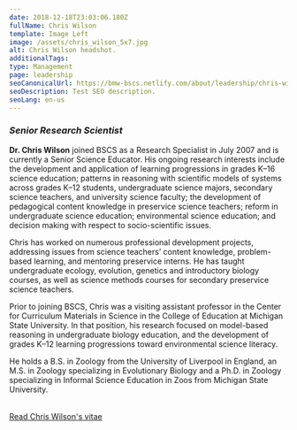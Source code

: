 ```yaml
---
date: 2018-12-18T23:03:06.180Z
fullName: Chris Wilson
template: Image Left
image: /assets/chris_wilson_5x7.jpg
alt: Chris Wilson headshot.
additionalTags:
type: Management
page: leadership
seoCanonicalUrl: https://bmw-bscs.netlify.com/about/leadership/chris-wilson
seoDescription: Test SEO description.
seoLang: en-us
---
```


### *Senior Research Scientist*

**Dr. Chris Wilson** joined BSCS as a Research Specialist in July 2007 and is currently a Senior Science Educator. His ongoing research interests include the development and application of learning progressions in grades K–16 science education; patterns in reasoning with scientific models of systems across grades K–12 students, undergraduate science majors, secondary science teachers, and university science faculty; the development of pedagogical content knowledge in preservice science teachers; reform in undergraduate science education; environmental science education; and decision making with respect to socio-scientific issues.

Chris has worked on numerous professional development projects, addressing issues from science teachers’ content knowledge, problem-based learning, and mentoring preservice interns. He has taught undergraduate ecology, evolution, genetics and introductory biology courses, as well as science methods courses for secondary preservice science teachers.

Prior to joining BSCS, Chris was a visiting assistant professor in the Center for Curriculum Materials in Science in the College of Education at Michigan State University. In that position, his research focused on model-based reasoning in undergraduate biology education, and the development of grades K–12 learning progressions toward environmental science literacy.

<p style="margin-bottom: 2rem;">He holds a B.S. in Zoology from the University of Liverpool in England, an M.S. in Zoology specializing in Evolutionary Biology and a Ph.D. in Zoology specializing in Informal Science Education in Zoos from Michigan State University.</p>

<a class="btn btn-outline-secondary" href="/assets/chris_wilson_vitae_may_2015.pdf" target="_blank" rel="noopener noreferrer">Read Chris Wilson's vitae</a>
